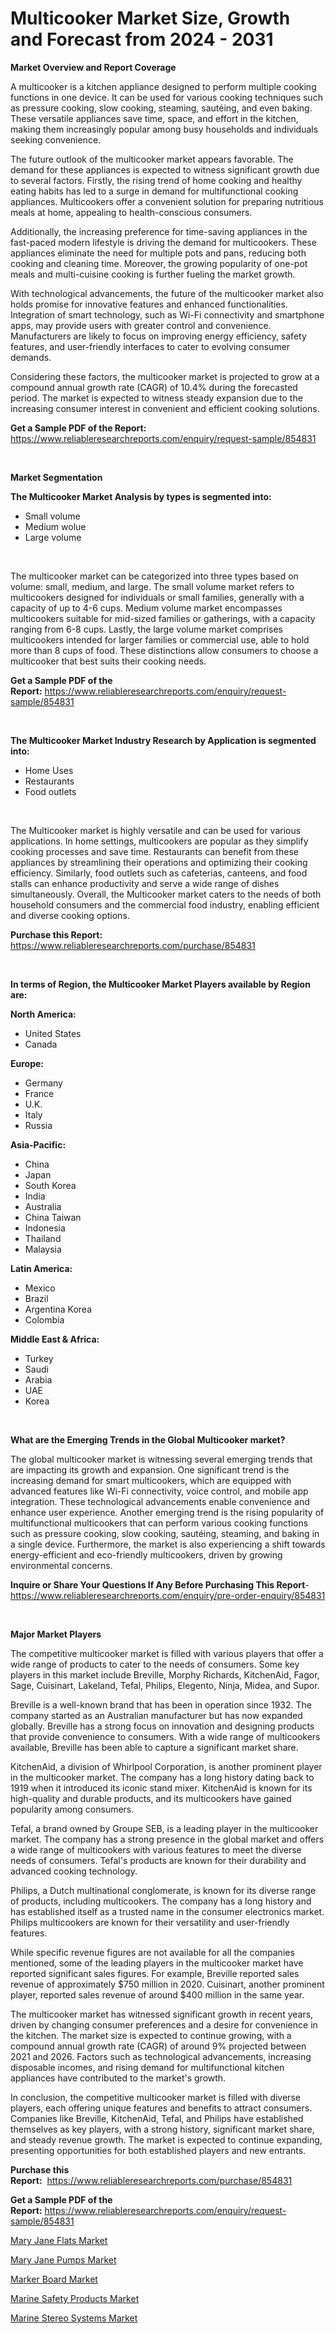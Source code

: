 <p><h1>Multicooker Market Size, Growth and Forecast from 2024 - 2031</h1></p><p><strong>Market Overview and Report Coverage</strong></p>
<p><p>A multicooker is a kitchen appliance designed to perform multiple cooking functions in one device. It can be used for various cooking techniques such as pressure cooking, slow cooking, steaming, sautéing, and even baking. These versatile appliances save time, space, and effort in the kitchen, making them increasingly popular among busy households and individuals seeking convenience.</p><p>The future outlook of the multicooker market appears favorable. The demand for these appliances is expected to witness significant growth due to several factors. Firstly, the rising trend of home cooking and healthy eating habits has led to a surge in demand for multifunctional cooking appliances. Multicookers offer a convenient solution for preparing nutritious meals at home, appealing to health-conscious consumers.</p><p>Additionally, the increasing preference for time-saving appliances in the fast-paced modern lifestyle is driving the demand for multicookers. These appliances eliminate the need for multiple pots and pans, reducing both cooking and cleaning time. Moreover, the growing popularity of one-pot meals and multi-cuisine cooking is further fueling the market growth.</p><p>With technological advancements, the future of the multicooker market also holds promise for innovative features and enhanced functionalities. Integration of smart technology, such as Wi-Fi connectivity and smartphone apps, may provide users with greater control and convenience. Manufacturers are likely to focus on improving energy efficiency, safety features, and user-friendly interfaces to cater to evolving consumer demands.</p><p>Considering these factors, the multicooker market is projected to grow at a compound annual growth rate (CAGR) of 10.4% during the forecasted period. The market is expected to witness steady expansion due to the increasing consumer interest in convenient and efficient cooking solutions.</p></p>
<p><strong>Get a Sample PDF of the Report:</strong> <a href="https://www.reliableresearchreports.com/enquiry/request-sample/854831">https://www.reliableresearchreports.com/enquiry/request-sample/854831</a></p>
<p>&nbsp;</p>
<p><strong>Market Segmentation</strong></p>
<p><strong>The Multicooker Market Analysis by types is segmented into:</strong></p>
<p><ul><li>Small volume</li><li>Medium wolue</li><li>Large volume</li></ul></p>
<p>&nbsp;</p>
<p><p>The multicooker market can be categorized into three types based on volume: small, medium, and large. The small volume market refers to multicookers designed for individuals or small families, generally with a capacity of up to 4-6 cups. Medium volume market encompasses multicookers suitable for mid-sized families or gatherings, with a capacity ranging from 6-8 cups. Lastly, the large volume market comprises multicookers intended for larger families or commercial use, able to hold more than 8 cups of food. These distinctions allow consumers to choose a multicooker that best suits their cooking needs.</p></p>
<p><strong>Get a Sample PDF of the Report:</strong>&nbsp;<a href="https://www.reliableresearchreports.com/enquiry/request-sample/854831">https://www.reliableresearchreports.com/enquiry/request-sample/854831</a></p>
<p>&nbsp;</p>
<p><strong>The Multicooker Market Industry Research by Application is segmented into:</strong></p>
<p><ul><li>Home Uses</li><li>Restaurants</li><li>Food outlets</li></ul></p>
<p>&nbsp;</p>
<p><p>The Multicooker market is highly versatile and can be used for various applications. In home settings, multicookers are popular as they simplify cooking processes and save time. Restaurants can benefit from these appliances by streamlining their operations and optimizing their cooking efficiency. Similarly, food outlets such as cafeterias, canteens, and food stalls can enhance productivity and serve a wide range of dishes simultaneously. Overall, the Multicooker market caters to the needs of both household consumers and the commercial food industry, enabling efficient and diverse cooking options.</p></p>
<p><strong>Purchase this Report:</strong>&nbsp; <a href="https://www.reliableresearchreports.com/purchase/854831">https://www.reliableresearchreports.com/purchase/854831</a></p>
<p>&nbsp;</p>
<p><strong>In terms of Region, the Multicooker Market Players available by Region are:</strong></p>
<p>
    <p> <strong> North America: </strong>
        <ul>
            <li>United States</li>
            <li>Canada</li>
        </ul>
        </p> 
    <p> <strong> Europe: </strong>
        <ul>
            <li>Germany</li>
            <li>France</li>
            <li>U.K.</li>
            <li>Italy</li>
            <li>Russia</li>
        </ul>
        </p> 
    <p> <strong> Asia-Pacific: </strong>
        <ul>
            <li>China</li>
            <li>Japan</li>
            <li>South Korea</li>
            <li>India</li>
            <li>Australia</li>
            <li>China Taiwan</li>
            <li>Indonesia</li>
            <li>Thailand</li>
            <li>Malaysia</li>
        </ul>
        </p> 
    <p> <strong> Latin America: </strong>
        <ul>
            <li>Mexico</li>
            <li>Brazil</li>
            <li>Argentina Korea</li>
            <li>Colombia</li>
        </ul>
        </p> 
    <p> <strong> Middle East & Africa: </strong>
        <ul>
            <li>Turkey</li>
            <li>Saudi</li>
            <li>Arabia</li>
            <li>UAE</li>
            <li>Korea</li>
        </ul>
    </p>
    </p>
<p>&nbsp;</p>
<p><strong>What are the Emerging Trends in the Global Multicooker market?</strong></p>
<p><p>The global multicooker market is witnessing several emerging trends that are impacting its growth and expansion. One significant trend is the increasing demand for smart multicookers, which are equipped with advanced features like Wi-Fi connectivity, voice control, and mobile app integration. These technological advancements enable convenience and enhance user experience. Another emerging trend is the rising popularity of multifunctional multicookers that can perform various cooking functions such as pressure cooking, slow cooking, sautéing, steaming, and baking in a single device. Furthermore, the market is also experiencing a shift towards energy-efficient and eco-friendly multicookers, driven by growing environmental concerns.</p></p>
<p><strong>Inquire or Share Your Questions If Any Before Purchasing This Report</strong>- <a href="https://www.reliableresearchreports.com/enquiry/pre-order-enquiry/854831">https://www.reliableresearchreports.com/enquiry/pre-order-enquiry/854831</a></p>
<p>&nbsp;</p>
<p><strong>Major Market Players</strong></p>
<p><p>The competitive multicooker market is filled with various players that offer a wide range of products to cater to the needs of consumers. Some key players in this market include Breville, Morphy Richards, KitchenAid, Fagor, Sage, Cuisinart, Lakeland, Tefal, Philips, Elegento, Ninja, Midea, and Supor.</p><p>Breville is a well-known brand that has been in operation since 1932. The company started as an Australian manufacturer but has now expanded globally. Breville has a strong focus on innovation and designing products that provide convenience to consumers. With a wide range of multicookers available, Breville has been able to capture a significant market share.</p><p>KitchenAid, a division of Whirlpool Corporation, is another prominent player in the multicooker market. The company has a long history dating back to 1919 when it introduced its iconic stand mixer. KitchenAid is known for its high-quality and durable products, and its multicookers have gained popularity among consumers.</p><p>Tefal, a brand owned by Groupe SEB, is a leading player in the multicooker market. The company has a strong presence in the global market and offers a wide range of multicookers with various features to meet the diverse needs of consumers. Tefal's products are known for their durability and advanced cooking technology.</p><p>Philips, a Dutch multinational conglomerate, is known for its diverse range of products, including multicookers. The company has a long history and has established itself as a trusted name in the consumer electronics market. Philips multicookers are known for their versatility and user-friendly features.</p><p>While specific revenue figures are not available for all the companies mentioned, some of the leading players in the multicooker market have reported significant sales figures. For example, Breville reported sales revenue of approximately $750 million in 2020. Cuisinart, another prominent player, reported sales revenue of around $400 million in the same year.</p><p>The multicooker market has witnessed significant growth in recent years, driven by changing consumer preferences and a desire for convenience in the kitchen. The market size is expected to continue growing, with a compound annual growth rate (CAGR) of around 9% projected between 2021 and 2026. Factors such as technological advancements, increasing disposable incomes, and rising demand for multifunctional kitchen appliances have contributed to the market's growth.</p><p>In conclusion, the competitive multicooker market is filled with diverse players, each offering unique features and benefits to attract consumers. Companies like Breville, KitchenAid, Tefal, and Philips have established themselves as key players, with a strong history, significant market share, and steady revenue growth. The market is expected to continue expanding, presenting opportunities for both established players and new entrants.</p></p>
<p><strong>Purchase this Report:</strong>&nbsp;&nbsp;<a href="https://www.reliableresearchreports.com/purchase/854831">https://www.reliableresearchreports.com/purchase/854831</a></p>
<p></p>
<p><strong>Get a Sample PDF of the Report:</strong>&nbsp;<a href="https://www.reliableresearchreports.com/enquiry/request-sample/854831">https://www.reliableresearchreports.com/enquiry/request-sample/854831</a></p>
<p><p><a href="https://github.com/deliacustodio40/Market-Research-Report-List-2/blob/main/mary-jane-flats-market.md">Mary Jane Flats Market</a></p><p><a href="https://github.com/scarol104/Market-Research-Report-List-2/blob/main/mary-jane-pumps-market.md">Mary Jane Pumps Market</a></p><p><a href="https://github.com/maliyahmorrow6654/Market-Research-Report-List-2/blob/main/marker-board-market.md">Marker Board Market</a></p><p><a href="https://github.com/mahnoor2003/Market-Research-Report-List-2/blob/main/marine-safety-products-market.md">Marine Safety Products Market</a></p><p><a href="https://github.com/abdelrhmankishk22/Market-Research-Report-List-2/blob/main/marine-stereo-systems-market.md">Marine Stereo Systems Market</a></p></p>